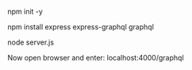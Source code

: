 npm init -y

npm install express express-graphql graphql

node server.js



Now open browser and enter:
localhost:4000/graphql